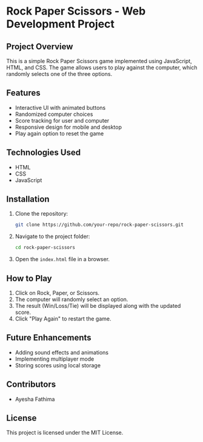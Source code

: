 # Rock Paper Scissors - Web Development Project

## Project Overview
This is a simple Rock Paper Scissors game implemented using JavaScript, HTML, and CSS. The game allows users to play against the computer, which randomly selects one of the three options.

## Features
- Interactive UI with animated buttons
- Randomized computer choices
- Score tracking for user and computer
- Responsive design for mobile and desktop
- Play again option to reset the game

## Technologies Used
- HTML
- CSS
- JavaScript

## Installation
1. Clone the repository:
   ```bash
   git clone https://github.com/your-repo/rock-paper-scissors.git
   ```
2. Navigate to the project folder:
   ```bash
   cd rock-paper-scissors
   ```
3. Open the `index.html` file in a browser.

## How to Play
1. Click on Rock, Paper, or Scissors.
2. The computer will randomly select an option.
3. The result (Win/Loss/Tie) will be displayed along with the updated score.
4. Click "Play Again" to restart the game.

## Future Enhancements
- Adding sound effects and animations
- Implementing multiplayer mode
- Storing scores using local storage

## Contributors
- Ayesha Fathima 

## License
This project is licensed under the MIT License.

